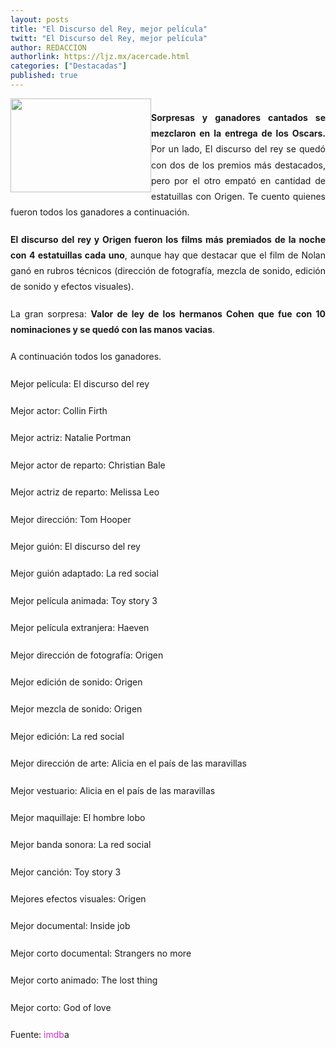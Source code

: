 ```yaml
---
layout: posts
title: "El Discurso del Rey, mejor película"
twitt: "El Discurso del Rey, mejor película"
author: REDACCION
authorlink: https://ljz.mx/acercade.html
categories: ["Destacadas"]
published: true
---
```

<p style="padding-top: 0px; padding-right: 0px; padding-bottom: 1.3em; padding-left: 0px; outline-width: 0px; outline-style: initial; outline-color: initial; line-height: 1.8em; margin: 0px;">
  <img src="images/stories/disrcurso.jpg" border="0" width="225" height="150" style="float: left;" />
</p>

<p style="padding-top: 0px; padding-right: 0px; padding-bottom: 1.3em; padding-left: 0px; outline-width: 0px; outline-style: initial; outline-color: initial; line-height: 1.8em; text-align: justify; margin: 0px; border: 0px initial initial;">
  <strong>Sorpresas y ganadores cantados se mezclaron en la entrega de los Oscars.</strong> Por un lado, El discurso del rey se quedó con dos de los premios más destacados, pero por el otro empató en cantidad de estatuillas con Origen. Te cuento quienes fueron todos los ganadores a continuación.
</p>

<p style="padding-top: 0px; padding-right: 0px; padding-bottom: 1.3em; padding-left: 0px; outline-width: 0px; outline-style: initial; outline-color: initial; line-height: 1.8em; text-align: justify; margin: 0px; border: 0px initial initial;">
  <strong>El discurso del rey y Origen fueron los films más premiados de la noche con 4 estatuillas cada uno</strong>, aunque hay que destacar que el film de Nolan ganó en rubros técnicos (dirección de fotografía, mezcla de sonido, edición de sonido y efectos visuales).
</p>

<p style="padding-top: 0px; padding-right: 0px; padding-bottom: 1.3em; padding-left: 0px; outline-width: 0px; outline-style: initial; outline-color: initial; line-height: 1.8em; text-align: justify; margin: 0px; border: 0px initial initial;">
  La gran sorpresa: <strong>Valor de ley de los hermanos Cohen que fue con 10 nominaciones y se quedó con las manos vacias</strong>.
</p>

<p style="padding-top: 0px; padding-right: 0px; padding-bottom: 1.3em; padding-left: 0px; outline-width: 0px; outline-style: initial; outline-color: initial; line-height: 1.8em; text-align: justify; margin: 0px; border: 0px initial initial;">
  A continuación todos los ganadores.
</p>

<p style="padding-top: 0px; padding-right: 0px; padding-bottom: 1.3em; padding-left: 0px; outline-width: 0px; outline-style: initial; outline-color: initial; line-height: 1.8em; text-align: justify; margin: 0px; border: 0px initial initial;">
  Mejor película: El discurso del rey
</p>

<p style="padding-top: 0px; padding-right: 0px; padding-bottom: 1.3em; padding-left: 0px; outline-width: 0px; outline-style: initial; outline-color: initial; line-height: 1.8em; text-align: justify; margin: 0px; border: 0px initial initial;">
  Mejor actor: Collin Firth
</p>

<p style="padding-top: 0px; padding-right: 0px; padding-bottom: 1.3em; padding-left: 0px; outline-width: 0px; outline-style: initial; outline-color: initial; line-height: 1.8em; text-align: justify; margin: 0px; border: 0px initial initial;">
  Mejor actriz: Natalie Portman
</p>

<p style="padding-top: 0px; padding-right: 0px; padding-bottom: 1.3em; padding-left: 0px; outline-width: 0px; outline-style: initial; outline-color: initial; line-height: 1.8em; text-align: justify; margin: 0px; border: 0px initial initial;">
  Mejor actor de reparto: Christian Bale
</p>

<p style="padding-top: 0px; padding-right: 0px; padding-bottom: 1.3em; padding-left: 0px; outline-width: 0px; outline-style: initial; outline-color: initial; line-height: 1.8em; text-align: justify; margin: 0px; border: 0px initial initial;">
  Mejor actriz de reparto: Melissa Leo
</p>

<p style="padding-top: 0px; padding-right: 0px; padding-bottom: 1.3em; padding-left: 0px; outline-width: 0px; outline-style: initial; outline-color: initial; line-height: 1.8em; text-align: justify; margin: 0px; border: 0px initial initial;">
  Mejor dirección: Tom Hooper
</p>

<p style="padding-top: 0px; padding-right: 0px; padding-bottom: 1.3em; padding-left: 0px; outline-width: 0px; outline-style: initial; outline-color: initial; line-height: 1.8em; text-align: justify; margin: 0px; border: 0px initial initial;">
  Mejor guión: El discurso del rey
</p>

<p style="padding-top: 0px; padding-right: 0px; padding-bottom: 1.3em; padding-left: 0px; outline-width: 0px; outline-style: initial; outline-color: initial; line-height: 1.8em; text-align: justify; margin: 0px; border: 0px initial initial;">
  Mejor guión adaptado: La red social
</p>

<p style="padding-top: 0px; padding-right: 0px; padding-bottom: 1.3em; padding-left: 0px; outline-width: 0px; outline-style: initial; outline-color: initial; line-height: 1.8em; text-align: justify; margin: 0px; border: 0px initial initial;">
  Mejor película animada: Toy story 3
</p>

<p style="padding-top: 0px; padding-right: 0px; padding-bottom: 1.3em; padding-left: 0px; outline-width: 0px; outline-style: initial; outline-color: initial; line-height: 1.8em; text-align: justify; margin: 0px; border: 0px initial initial;">
  Mejor película extranjera: Haeven
</p>

<p style="padding-top: 0px; padding-right: 0px; padding-bottom: 1.3em; padding-left: 0px; outline-width: 0px; outline-style: initial; outline-color: initial; line-height: 1.8em; text-align: justify; margin: 0px; border: 0px initial initial;">
  Mejor dirección de fotografía: Origen
</p>

<p style="padding-top: 0px; padding-right: 0px; padding-bottom: 1.3em; padding-left: 0px; outline-width: 0px; outline-style: initial; outline-color: initial; line-height: 1.8em; text-align: justify; margin: 0px; border: 0px initial initial;">
  Mejor edición de sonido: Origen
</p>

<p style="padding-top: 0px; padding-right: 0px; padding-bottom: 1.3em; padding-left: 0px; outline-width: 0px; outline-style: initial; outline-color: initial; line-height: 1.8em; text-align: justify; margin: 0px; border: 0px initial initial;">
  Mejor mezcla de sonido: Origen
</p>

<p style="padding-top: 0px; padding-right: 0px; padding-bottom: 1.3em; padding-left: 0px; outline-width: 0px; outline-style: initial; outline-color: initial; line-height: 1.8em; text-align: justify; margin: 0px; border: 0px initial initial;">
  Mejor edición: La red social
</p>

<p style="padding-top: 0px; padding-right: 0px; padding-bottom: 1.3em; padding-left: 0px; outline-width: 0px; outline-style: initial; outline-color: initial; line-height: 1.8em; text-align: justify; margin: 0px; border: 0px initial initial;">
  Mejor dirección de arte: Alicia en el país de las maravillas
</p>

<p style="padding-top: 0px; padding-right: 0px; padding-bottom: 1.3em; padding-left: 0px; outline-width: 0px; outline-style: initial; outline-color: initial; line-height: 1.8em; text-align: justify; margin: 0px; border: 0px initial initial;">
  Mejor vestuario: Alicia en el país de las maravillas
</p>

<p style="padding-top: 0px; padding-right: 0px; padding-bottom: 1.3em; padding-left: 0px; outline-width: 0px; outline-style: initial; outline-color: initial; line-height: 1.8em; text-align: justify; margin: 0px; border: 0px initial initial;">
  Mejor maquillaje: El hombre lobo
</p>

<p style="padding-top: 0px; padding-right: 0px; padding-bottom: 1.3em; padding-left: 0px; outline-width: 0px; outline-style: initial; outline-color: initial; line-height: 1.8em; text-align: justify; margin: 0px; border: 0px initial initial;">
  Mejor banda sonora: La red social
</p>

<p style="padding-top: 0px; padding-right: 0px; padding-bottom: 1.3em; padding-left: 0px; outline-width: 0px; outline-style: initial; outline-color: initial; line-height: 1.8em; text-align: justify; margin: 0px; border: 0px initial initial;">
  Mejor canción: Toy story 3
</p>

<p style="padding-top: 0px; padding-right: 0px; padding-bottom: 1.3em; padding-left: 0px; outline-width: 0px; outline-style: initial; outline-color: initial; line-height: 1.8em; text-align: justify; margin: 0px; border: 0px initial initial;">
  Mejores efectos visuales: Origen
</p>

<p style="padding-top: 0px; padding-right: 0px; padding-bottom: 1.3em; padding-left: 0px; outline-width: 0px; outline-style: initial; outline-color: initial; line-height: 1.8em; text-align: justify; margin: 0px; border: 0px initial initial;">
  Mejor documental: Inside job
</p>

<p style="padding-top: 0px; padding-right: 0px; padding-bottom: 1.3em; padding-left: 0px; outline-width: 0px; outline-style: initial; outline-color: initial; line-height: 1.8em; text-align: justify; margin: 0px; border: 0px initial initial;">
  Mejor corto documental: Strangers no more
</p>

<p style="padding-top: 0px; padding-right: 0px; padding-bottom: 1.3em; padding-left: 0px; outline-width: 0px; outline-style: initial; outline-color: initial; line-height: 1.8em; text-align: justify; margin: 0px; border: 0px initial initial;">
  Mejor corto animado: The lost thing
</p>

<p style="padding-top: 0px; padding-right: 0px; padding-bottom: 1.3em; padding-left: 0px; outline-width: 0px; outline-style: initial; outline-color: initial; line-height: 1.8em; text-align: justify; margin: 0px; border: 0px initial initial;">
  Mejor corto: God of love
</p>

<p style="padding-top: 0px; padding-right: 0px; padding-bottom: 1.3em; padding-left: 0px; outline-width: 0px; outline-style: initial; outline-color: initial; line-height: 1.8em; text-align: justify; margin: 0px; border: 0px initial initial;">
  Fuente: <a href="http://www.imdb.com/features/oscars/2011/nominations" style="outline-width: 0px; outline-style: initial; outline-color: initial; color: #cc33cc; text-decoration: none; padding: 0px; margin: 0px; border: 0px initial initial;">imdb</a>a
</p>
